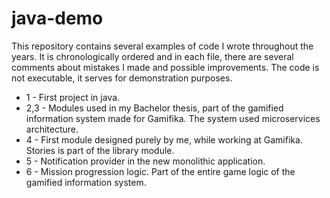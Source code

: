 # java-demo

This repository contains several examples of code I wrote throughout the years. It is chronologically ordered and in each file, there are several comments about mistakes I made and possible improvements. The code is not executable, it serves for demonstration purposes.

- 1 - First project in java.
- 2,3 - Modules used in my Bachelor thesis, part of the gamified information system made for Gamifika. The system used microservices architecture.
- 4 - First module designed purely by me, while working at Gamifika. Stories is part of the library module.
- 5 - Notification provider in the new monolithic application.
- 6 - Mission progression logic. Part of the entire game logic of the gamified information system.
